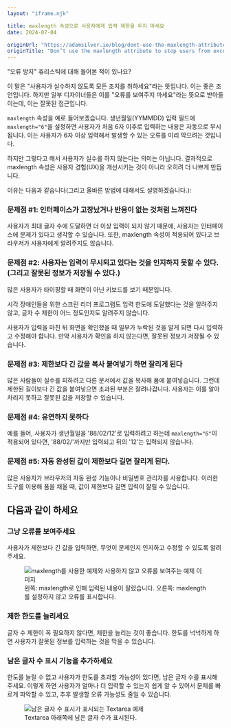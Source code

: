 ```yaml
---
layout: "iframe.njk"

title: maxlength 속성으로 사용자에게 입력 제한을 두지 마세요
date: 2024-07-04

originUrl: "https://adamsilver.io/blog/dont-use-the-maxlength-attribute-to-stop-users-from-exceeding-the-limit/"
originTitle: "Don’t use the maxlength attribute to stop users from exceeding the limit"
---
```


"오류 방지" 휴리스틱에 대해 들어본 적이 있나요?

이 말은 "사용자가 실수하지 않도록 모든 조치를 취하세요"라는 뜻입니다. 이는 좋은 조언입니다. 하지만 일부 디자이너들은 이를 "오류를 보여주지 마세요"라는 뜻으로 받아들이는데, 이는 잘못된 접근입니다.

`maxlength` 속성을 예로 들어보겠습니다. 생년월일(YYMMDD) 입력 필드에 `maxlength="6"`을 설정하면 사용자가 처음 6자 이후로 입력하는 내용은 자동으로 무시됩니다. 이는 사용자가 6자 이상 입력해서 발생할 수 있는 오류를 미리 막으려는 것입니다.

하지만 그렇다고 해서 사용자가 실수를 하지 않는다는 의미는 아닙니다. 결과적으로 maxlength 속성은 사용자 경험(UX)을 개선시키는 것이 아니라 오히려 더 나쁘게 만듭니다. 

이유는 다음과 같습니다(그리고 올바른 방법에 대해서도 설명하겠습니다.):

### 문제점 #1: 인터페이스가 고장났거나 반응이 없는 것처럼 느껴진다

사용자가 최대 글자 수에 도달하면 더 이상 입력이 되지 않기 때문에, 사용자는 인터페이스에 문제가 있다고 생각할 수 있습니다. 또한, maxlength 속성이 적용되어 있다고 브라우저가 사용자에게 알려주지도 않습니다.

### 문제점 #2: 사용자는 입력이 무시되고 있다는 것을 인지하지 못할 수 있다. (그리고 잘못된 정보가 저장될 수 있다.)

많은 사용자가 타이핑할 때 화면이 아닌 키보드를 보기 때문입니다. 

시각 장애인들을 위한 스크린 리더 프로그램도 입력 한도에 도달했다는 것을 알려주지 않고, 글자 수 제한이 어느 정도인지도 알려주지 않습니다.

사용자가 입력을 마친 뒤 화면을 확인했을 때 일부가 누락된 것을 알게 되면 다시 입력하고 수정해야 합니다. 만약 사용자가 확인을 하지 않는다면, 잘못된 정보가 저장될 수 있습니다.

### 문제점 #3: 제한보다 긴 값을 복사 붙여넣기 하면 잘리게 된다

많은 사람들이 실수를 피하려고 다른 문서에서 값을 복사해 폼에 붙여넣습니다. 그런데 제한된 길이보다 긴 값을 붙여넣으면 초과된 부분은 잘려나갑니다. 사용자는 이를 알아차리지 못하고 잘못된 값을 저장할 수 있습니다.

### 문제점 #4: 유연하지 못하다

예를 들어, 사용자가 생년월일을 '88/02/12'로 입력하려고 하는데 `maxlength="6"`이 적용되어 있다면, '88/02/'까지만 입력되고 뒤의 '12'는 입력되지 않습니다.

### 문제점 #5: 자동 완성된 값이 제한보다 길면 잘리게 된다.

많은 사용자가 브라우저의 자동 완성 기능이나 비밀번호 관리자를 사용합니다. 이러한 도구를 이용해 폼을 채울 때, 값이 제한보다 길면 입력이 잘릴 수 있습니다.

## 다음과 같이 하세요

### 그냥 오류를 보여주세요

사용자가 제한보다 긴 값을 입력하면, 무엇이 문제인지 인지하고 수정할 수 있도록 알려주세요.

<figure>
<img src="/assets/images/dont-use-the-maxlength-attribute-to-stop-users-from-exceeding-the-limit/max-length.png" alt="maxlength를 사용한 예제와 사용하지 않고 오류를 보여주는 예제 이미지" />
<figcaption>왼쪽: maxlength로 인해 입력된 내용이 잘렸습니다. 오른쪽: maxlength를 설정하지 않고 오류를 표시합니다.</figcaption>
</figure>

### 제한 한도를 늘리세요

글자 수 제한이 꼭 필요하지 않다면, 제한을 늘리는 것이 좋습니다. 한도를 넉넉하게 하면 사용자가 잘못된 정보를 입력하는 것을 막을 수 있습니다.

### 남은 글자 수 표시 기능을 추가하세요

한도를 늘릴 수 없고 사용자가 한도를 초과할 가능성이 있다면, 남은 글자 수를 표시해 주세요. 이렇게 하면 사용자가 얼마나 더 입력할 수 있는지 쉽게 알 수 있어서 문제를 빠르게 파악할 수 있고, 추후 발생할 오류 가능성도 줄일 수 있습니다.  

<figure>
<img src="/assets/images/dont-use-the-maxlength-attribute-to-stop-users-from-exceeding-the-limit/character-count.png" alt="남은 글자 수 표시가 표시되는 Textarea 예제" />
<figcaption>Textarea 아래쪽에 남은 글자 수가 표시된다.</figcaption>
</figure>
